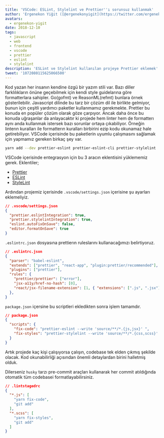 ```yaml
---
title: 'VSCode: ESLint, Stylelint ve Prettier''ı sorunsuz kullanmak'
author: 'Ergenekon Yiğit ([@ergenekonyigit](https://twitter.com/ergenekonyigit)), Software Engineer'
avatars:
  - ergenekon-yigit
date: 2018-12-10
tags:
  - javascript
  - web
  - frontend
  - vscode
  - prettier
  - eslint
  - stylelint
description: 'ESLint ve Stylelint kullanılan projeye Prettier eklemek'
tweet: '1072080115625066500'
---
```


Kod yazan her insanın kendine özgü bir yazım stili var. Bazı diller farklılıkların önüne geçebilmek için kendi style guidelarına göre formatterlara sahipler. Go(gofmt) ve ReasonML(refmt) bunlara örnek gösterilebilir. Javascript dilinde bu tarz bir çözüm dil ile birlikte gelmiyor, bunun için çeşitli yardımcı paketler kullanmamız gerekmekte. Prettier bu konuda en popüler çözüm olarak göze çarpıyor. Ancak daha önce bu konuda uğraşanlar da anlayacaktır ki projede hem linter hem de formatterı aynı anda kullanmak istersek bazı sorunlar ortaya çıkabiliyor. Örneğin linterın kuralları ile formatterın kuralları birbirini ezip kodu okunamaz hale getirebiliyor. VSCode içerisinde bu paketlerin uyumlu çalışmasını sağlamak için yapmamız gereken birkaç şey var.

```bash
yarn add --dev prettier-eslint prettier-eslint-cli prettier-stylelint
```

VSCode içerisinde entegrasyon için bu 3 aracın eklentisini yüklememiz gerek. Eklentiler;
- [Prettier](https://marketplace.visualstudio.com/items?itemName=esbenp.prettier-vscode)
- [ESLint](https://marketplace.visualstudio.com/items?itemName=dbaeumer.vscode-eslint)
- [StyleLint](https://marketplace.visualstudio.com/items?itemName=shinnn.stylelint)

Ardından projemiz içerisinde <code>.vscode/settings.json</code> içerisine şu ayarları eklemeliyiz.

```json
// .vscode/settings.json
{
  "prettier.eslintIntegration": true,
  "prettier.stylelintIntegration": true,
  "eslint.autoFixOnSave": false,
  "editor.formatOnSave": true
}
```

<code>.eslintrc.json</code> dosyasına prettierın ruleslarını kullanacağımızı belirtiyoruz.

```json
// .eslintrc.json
{
  "parser": "babel-eslint",
  "extends": ["prettier", "react-app", "plugin:prettier/recommended"],
  "plugins": ["prettier"],
  "rules": {
    "prettier/prettier": ["error"],
    "jsx-a11y/href-no-hash": [0],
    "react/jsx-filename-extension": [1, { "extensions": [".js", ".jsx"] }]
  },
}
```

<code>package.json</code> içersine bu scriptleri ekledikten sonra işlem tamamdır.

```json
// package.json
{
  "scripts": {
    "fix-code": "prettier-eslint --write 'source/**/*.{js,jsx}' ",
    "fix-styles": "prettier-stylelint --write 'source/**/*.{css,scss}' "
  }
}
```

Artık projede kaç kişi çalışıyorsa çalışın, codebase tek elden çıkmış şekilde olacak. Kod okunabilirliği açısından önemli detaylardan birini halletmiş olduk.

Dilerseniz <code>husky</code> tarzı pre-commit araçları kullanarak her commit atıldığında otomatik tüm codebasei formatlayabilirsiniz.

```json
// .lintstagedrc
{
  "*.js": [
    "yarn fix-code",
    "git add"
  ],
  "*.scss": [
    "yarn fix-styles",
    "git add"
  ]
}
```
